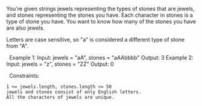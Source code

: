 You're given strings jewels representing the types of stones that are jewels, and stones representing the stones you have. Each character in stones is a type of stone you have. You want to know how many of the stones you have are also jewels.

Letters are case sensitive, so "a" is considered a different type of stone from "A".

 
Example 1:
Input: jewels = "aA", stones = "aAAbbbb"
Output: 3
Example 2:
Input: jewels = "z", stones = "ZZ"
Output: 0

 
Constraints:


	1 <= jewels.length, stones.length <= 50
	jewels and stones consist of only English letters.
	All the characters of jewels are unique.


